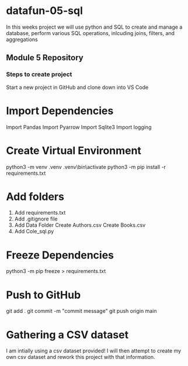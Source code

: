 # datafun-05-sql
In this weeks project we will use python and SQL to create and manage a database, perform various SQL operations,
inlcuding joins, filters, and aggregations

## Module 5 Repository

### Steps to create project
Start a new project in GitHub and clone down into VS Code

# Import Dependencies
Import Pandas
Import Pyarrow
Import Sqlite3
Import logging

# Create Virtual Environment

python3 -m venv .venv
.venv\bin\activate
python3 -m pip install -r requirements.txt

# Add folders
1. Add requirements.txt
2. Add .gitignore file
3. Add Data Folder
    Create Authors.csv
    Create Books.csv
4. Add Cole_sql.py

# Freeze Dependencies

python3 -m pip freeze > requirements.txt

# Push to GitHub
git add .
git commit -m "commit message"
git push origin main

# Gathering a CSV dataset
I am intially using a csv dataset provided! I will then attempt to create my own csv dataset and rework this project with that information.
